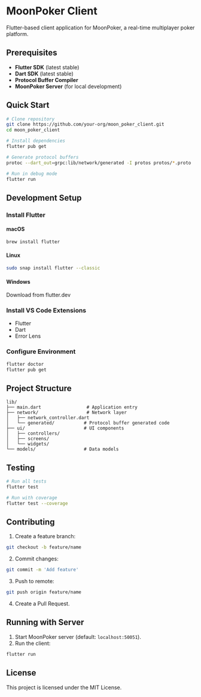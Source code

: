 # MoonPoker Client

Flutter-based client application for MoonPoker, a real-time multiplayer poker platform.

## Prerequisites

* **Flutter SDK** (latest stable)
* **Dart SDK** (latest stable) 
* **Protocol Buffer Compiler**
* **MoonPoker Server** (for local development)

## Quick Start

```bash
# Clone repository 
git clone https://github.com/your-org/moon_poker_client.git
cd moon_poker_client

# Install dependencies
flutter pub get

# Generate protocol buffers
protoc --dart_out=grpc:lib/network/generated -I protos protos/*.proto

# Run in debug mode
flutter run
```

## Development Setup

### Install Flutter

#### macOS
```bash
brew install flutter
```

#### Linux
```bash
sudo snap install flutter --classic
```

#### Windows
Download from flutter.dev

### Install VS Code Extensions
* Flutter
* Dart
* Error Lens

### Configure Environment
```bash
flutter doctor
flutter pub get
```

## Project Structure
```
lib/
├── main.dart                 # Application entry
├── network/                  # Network layer
│   ├── network_controller.dart
│   └── generated/           # Protocol buffer generated code
├── ui/                      # UI components
│   ├── controllers/
│   ├── screens/
│   └── widgets/
└── models/                  # Data models
```

## Testing
```bash
# Run all tests
flutter test

# Run with coverage
flutter test --coverage
```

## Contributing

1. Create a feature branch:
```bash
git checkout -b feature/name
```

2. Commit changes:
```bash
git commit -m 'Add feature'
```

3. Push to remote:
```bash
git push origin feature/name
```

4. Create a Pull Request.

## Running with Server

1. Start MoonPoker server (default: `localhost:50051`).
2. Run the client:
```bash
flutter run
```

## License

This project is licensed under the MIT License.